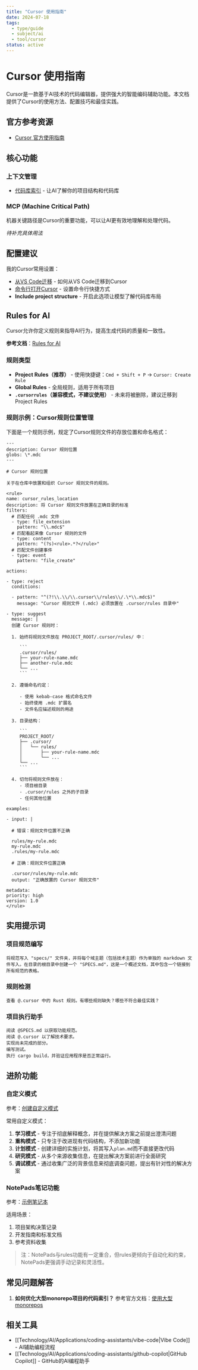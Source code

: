 ```yaml
---
title: "Cursor 使用指南"
date: 2024-07-18
tags: 
  - type/guide
  - subject/ai
  - tool/cursor
status: active
---
```


# Cursor 使用指南

Cursor是一款基于AI技术的代码编辑器，提供强大的智能编码辅助功能。本文档提供了Cursor的使用方法、配置技巧和最佳实践。

## 官方参考资源

- [Cursor 官方使用指南](https://docs.cursor.com/welcome)

## 核心功能

### 上下文管理

- [代码库索引](https://docs.cursor.com/context/codebase-indexing) - 让AI了解你的项目结构和代码库

### MCP (Machine Critical Path)

机器关键路径是Cursor的重要功能，可以让AI更有效地理解和处理代码。

*待补充具体用法*

## 配置建议

我的Cursor常用设置：

- [从VS Code迁移](https://docs.cursor.com/guides/migration/vscode) - 如何从VS Code迁移到Cursor
- [命令行打开Cursor](https://docs.cursor.com/troubleshooting/common-issues#how-do-i-open-cursor-from-the-command-line) - 设置命令行快捷方式
- **Include project structure** - 开启此选项让模型了解代码库布局

## Rules for AI

Cursor允许你定义规则来指导AI行为，提高生成代码的质量和一致性。

**参考文档**：[Rules for AI](https://docs.cursor.com/context/rules-for-ai)

### 规则类型

- **Project Rules（推荐）** - 使用快捷键：`Cmd + Shift + P` -> `Cursor: Create Rule`
- **Global Rules** - 全局规则，适用于所有项目
- **`.cursorrules`（兼容模式，不建议使用）** - 未来将被删除，建议迁移到Project Rules

### 规则示例：Cursor规则位置管理

下面是一个规则示例，规定了Cursor规则文件的存放位置和命名格式：

```
---
description: Cursor 规则位置
globs: \*.mdc
---

# Cursor 规则位置

关于在仓库中放置和组织 Cursor 规则文件的规则。

<rule>
name: cursor_rules_location
description: 将 Cursor 规则文件放置在正确目录的标准
filters:
  # 匹配任何 .mdc 文件
  - type: file_extension
    pattern: "\\.mdc$"
  # 匹配看起来像 Cursor 规则的文件
  - type: content
    pattern: "(?s)<rule>.*?</rule>"
  # 匹配文件创建事件
  - type: event
    pattern: "file_create"

actions:

- type: reject
  conditions:

  - pattern: "^(?!\\.\\/\\.cursor\\/rules\\/.\*\\.mdc$)"
    message: "Cursor 规则文件 (.mdc) 必须放置在 .cursor/rules 目录中"

- type: suggest
  message: |
  创建 Cursor 规则时：

  1. 始终将规则文件放在 PROJECT_ROOT/.cursor/rules/ 中：

     ```
     .cursor/rules/
     ├── your-rule-name.mdc
     ├── another-rule.mdc
     └── ...
     ```

  2. 遵循命名约定：

     - 使用 kebab-case 格式命名文件
     - 始终使用 .mdc 扩展名
     - 文件名应描述规则的用途

  3. 目录结构：

     ```
     PROJECT_ROOT/
     ├── .cursor/
     │   └── rules/
     │       ├── your-rule-name.mdc
     │       └── ...
     └── ...
     ```

  4. 切勿将规则文件放在：
     - 项目根目录
     - .cursor/rules 之外的子目录
     - 任何其他位置

examples:

- input: |

  # 错误：规则文件位置不正确

  rules/my-rule.mdc
  my-rule.mdc
  .rules/my-rule.mdc

  # 正确：规则文件位置正确

  .cursor/rules/my-rule.mdc
  output: "正确放置的 Cursor 规则文件"

metadata:
priority: high
version: 1.0
</rule>
```

## 实用提示词

### 项目规范编写

```
将规范写入 "specs/" 文件夹，并将每个域主题（包括技术主题）作为单独的 markdown 文件写入。在目录的根目录中创建一个 "SPECS.md"，这是一个概述文档，其中包含一个链接到所有规范的表格。
```

### 规则检测

```
查看 @.cursor 中的 Rust 规则。有哪些规则缺失？哪些不符合最佳实践？
```

### 项目执行助手

```
阅读 @SPECS.md 以获取功能规范。
阅读 @.cursor 以了解技术要求。
实现尚未完成的部分。
编写测试。
执行 cargo build，并验证应用程序是否正常运行。
```

## 进阶功能

### 自定义模式

参考：[创建自定义模式](https://docs.cursor.com/chat/custom-modes#creating-a-custom-mode)

常用自定义模式：

1. **学习模式** - 专注于彻底解释概念，并在提供解决方案之前提出澄清问题
2. **重构模式** - 只专注于改进现有代码结构，不添加新功能
3. **计划模式** - 创建详细的实施计划，将其写入`plan.md`而不直接更改代码
4. **研究模式** - 从多个来源收集信息，在提出解决方案前进行全面研究
5. **调试模式** - 通过收集广泛的背景信息来彻底调查问题，提出有针对性的解决方案

### NotePads笔记功能

参考：[示例笔记本](https://docs.cursor.com/beta/notepads#example-notepad)

适用场景：
1. 项目架构决策记录
2. 开发指南和标准文档
3. 参考资料收集

> 注：NotePads与rules功能有一定重合，但rules更倾向于自动化和约束，NotePads更强调手动记录和灵活性。

## 常见问题解答

1. **如何优化大型monorepo项目的代码索引？**
   参考官方文档：[使用大型monorepos](https://docs.cursor.com/context/codebase-indexing#working-with-large-monorepos)

## 相关工具

- [[Technology/AI/Applications/coding-assistants/vibe-code|Vibe Code]] - AI辅助编程流程
- [[Technology/AI/Applications/coding-assistants/github-copilot|GitHub Copilot]] - GitHub的AI编程助手 